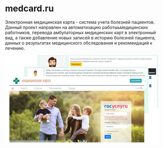 # medcard.ru
Электронная медицинская карта - система учета болезней пациентов. 
Данный проект направлен на автоматизацию работыьмедицинских работников, перевода амбулаторных медицинских карт в электронный вид, а также добавление новых записей в историю болезней пациента, данных о результатах медицинского обследования и рекомендаций к лечению.
<p align = "center">
<img  src="https://github.com/VeneraGarifullina/medcard.ru/blob/master/img/%D0%A1%D0%BD%D0%B8%D0%BC%D0%BE%D0%BA.JPG" alt="альтернативный текст">
 </p>
